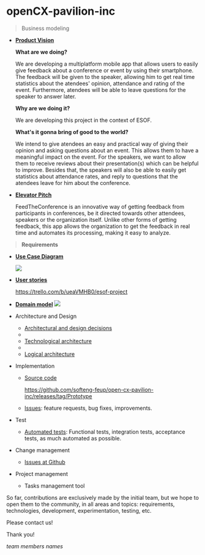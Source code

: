 # openCX-pavilion-inc 

>Business modeling
  
* **[Product Vision]()**

    **What are we doing?**

    We are developing a multiplatform mobile app that allows users to easily give feedback about a conference or event by using their smartphone. The feedback will be given to the speaker, allowing him to get real time statistics about the atendees' opinion, attendance and rating of the event. Furthermore, atendees will be able to leave questions for the speaker to answer later. 


    **Why are we doing it?**

    We are developing this project in the context of ESOF.


    **What's it gonna bring of good to the world?**

    We intend to give atendees an easy and practical way of giving their opinion and asking questions about an event. This allows them to have a meaningful impact on the event.
    For the speakers, we want to allow them to receive reviews about their presentation(s) which can be helpful to improve. Besides that, the speakers will also be able to easily get statistics about attendance rates, and reply to questions that the atendees leave for him about the conference.


*   **[Elevator Pitch]()**


    FeedTheConference is an innovative way of getting feedback from participants in conferences, be it directed towards other attendees, speakers or the organization itself.
Unlike other forms of getting feedback, this app allows the organization to get the feedback in real time and automates its processing, making it easy to analyze.

> **Requirements**
  * **[Use Case Diagram]()**
 
      ![](https://i.imgur.com/soiJzyj.png)

  * **[User stories]()**
      
      https://trello.com/b/ueaVMHB0/esof-project



  * **[Domain model]()**
   ![](https://i.imgur.com/Kc80kcf.png)

      



* Architecture and Design
  * [Architectural and design decisions]()
  * 
  * [Technological architecture]()
  * 
  * [Logical architecture]()
* Implementation
  * [Source code]()
      
      https://github.com/softeng-feup/open-cx-pavilion-inc/releases/tag/Prototype
  
  * [Issues](): feature requests, bug fixes, improvements.
* Test
  * [Automated tests](): Functional tests, integration tests, acceptance tests, as much automated as possible.
* Change management
  * [Issues at Github]()
* Project management
  * Tasks management tool 

So far, contributions are exclusively made by the initial team, but we hope to open them to the community, in all areas and topics: requirements, technologies, development, experimentation, testing, etc.

Please contact us! 

Thank you!

*team members names*

